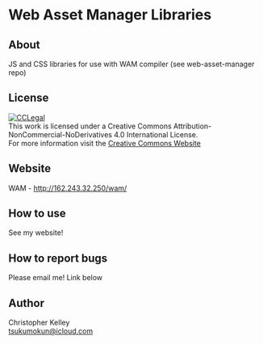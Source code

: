 Web Asset Manager Libraries
==========

About
----------
JS and CSS libraries for use with WAM compiler (see web-asset-manager repo)


License
----------
[![CCLegal](http://i.creativecommons.org/l/by-nc-nd/4.0/88x31.png "CC BY-NC-ND Legal Code")](http://creativecommons.org/licenses/by-nc-nd/4.0/deed.en_US "Creative Commons License")<br/>
This work is licensed under a Creative Commons Attribution-NonCommercial-NoDerivatives 4.0 International License.<br/>
For more information visit the [Creative Commons Website]

Website
----------
WAM - http://162.243.32.250/wam/

How to use
----------
See my website!

How to report bugs
----------
Please email me! Link below

Author
--- 
Christopher Kelley<br/>
[tsukumokun@icloud.com](mailto:tsukumokun@icloud.com)



[Creative Commons Website]:http://creativecommons.org/choose/ "Creative Commons Website"